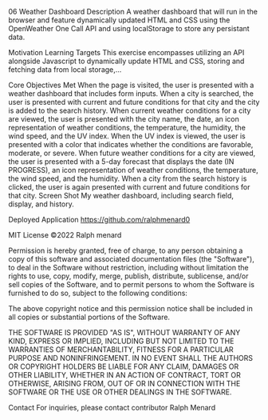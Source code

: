 06 Weather Dashboard
Description
A weather dashboard that will run in the browser and feature dynamically updated HTML and CSS using the OpenWeather One Call API and using localStorage to store any persistant data.

Motivation
Learning Targets
This exercise encompasses utilizing an API alongside Javascript to dynamically update HTML and CSS, storing and fetching data from local storage,...

Core Objectives Met
When the page is visited, the user is presented with a weather dashboard that includes form inputs.
When a city is searched, the user is presented with current and future conditions for that city and the city is added to the search history.
When current weather conditions for a city are viewed, the user is presented with the city name, the date, an icon representation of weather conditions, the temperature, the humidity, the wind speed, and the UV index.
When the UV index is viewed, the user is presented with a color that indicates whether the conditions are favorable, moderate, or severe.
When future weather conditions for a city are viewed, the user is presented with a 5-day forecast that displays the date (IN PROGRESS), an icon representation of weather conditions, the temperature, the wind speed, and the humidity.
When a city from the search history is clicked, the user is again presented with current and future conditions for that city.
Screen Shot
My weather dashboard, including search field, display, and history.

Deployed Application
https://github.com/ralphmenard0

MIT License
©2022 Ralph menard

Permission is hereby granted, free of charge, to any person obtaining a copy of this software and associated documentation files (the "Software"), to deal in the Software without restriction, including without limitation the rights to use, copy, modify, merge, publish, distribute, sublicense, and/or sell copies of the Software, and to permit persons to whom the Software is furnished to do so, subject to the following conditions:

The above copyright notice and this permission notice shall be included in all copies or substantial portions of the Software.

THE SOFTWARE IS PROVIDED "AS IS", WITHOUT WARRANTY OF ANY KIND, EXPRESS OR IMPLIED, INCLUDING BUT NOT LIMITED TO THE WARRANTIES OF MERCHANTABILITY, FITNESS FOR A PARTICULAR PURPOSE AND NONINFRINGEMENT. IN NO EVENT SHALL THE AUTHORS OR COPYRIGHT HOLDERS BE LIABLE FOR ANY CLAIM, DAMAGES OR OTHER LIABILITY, WHETHER IN AN ACTION OF CONTRACT, TORT OR OTHERWISE, ARISING FROM, OUT OF OR IN CONNECTION WITH THE SOFTWARE OR THE USE OR OTHER DEALINGS IN THE SOFTWARE.

Contact
For inquiries, please contact contributor Ralph Menard